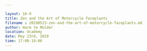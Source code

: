 ```yaml
---

layout: 16-9
title: Zen and the Art of Motorcycle Faceplants
filename : 20190523-zen-and-the-art-of-motorcycle-faceplants.md
author: Harm te Molder
location: Ucademy
date: May 23rd, 2019
time: 17:00-19:00
---
```

<!-- You can find the actual presentation in the _includes folder -->
